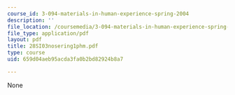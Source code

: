 ```yaml
---
course_id: 3-094-materials-in-human-experience-spring-2004
description: ''
file_location: /coursemedia/3-094-materials-in-human-experience-spring-2004/659d04aeb95acda3fa0b2bd82924b8a7_28SI03nosering1phm.pdf
file_type: application/pdf
layout: pdf
title: 28SI03nosering1phm.pdf
type: course
uid: 659d04aeb95acda3fa0b2bd82924b8a7

---
```

None
